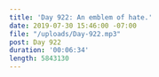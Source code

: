 ```yaml
---
title: 'Day 922: An emblem of hate.'
date: 2019-07-30 15:46:00 -07:00
file: "/uploads/Day-922.mp3"
post: Day 922
duration: '00:06:34'
length: 5843130
---
```


